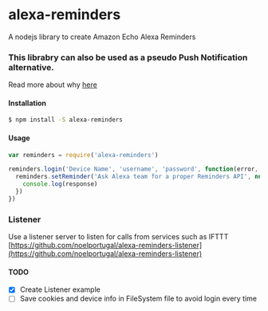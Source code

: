 # alexa-reminders
A nodejs library to create Amazon Echo Alexa Reminders

### This librabry can also be used as a pseudo Push Notification alternative.
Read more about why [here](http://theappslab.com/2017/12/08/alexa-push-notifications-via-reminders/)

#### Installation
```sh
$ npm install -S alexa-reminders
```

#### Usage
```javascript
var reminders = require('alexa-reminders')

reminders.login('Device Name', 'username', 'password', function(error, response, config){
  reminders.setReminder('Ask Alexa team for a proper Reminders API', null, config, function(error, response){
    console.log(response)
  })
})
```
### Listener
Use a listener server to listen for calls from services such as IFTTT
[https://github.com/noelportugal/alexa-reminders-listener](https://github.com/noelportugal/alexa-reminders-listener)

#### TODO
- [X] Create Listener example
- [ ] Save cookies and device info in FileSystem file to avoid login every time
